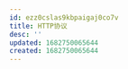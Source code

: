 ```yaml
---
id: ezz0cslas9kbpaigaj0co7v
title: HTTP协议
desc: ''
updated: 1682750065644
created: 1682750065644
---
```

